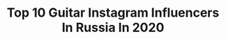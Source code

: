 ---
title: Top 10 Guitar Instagram Influencers In Russia In 2020
description: >-
  Find top guitar Instagram influencers in Russia in 2020. Most popular hashtags: #guitardaily #spring #russiangirl #newmusic.
platform: Instagram
profiles:
  - username: "alyona.vargasova"
    fullname: >-
      ALYONA VARGASOVA
    location: "Russia"
    followers: 17344
    engagement: 1052
    commentsToLikes: 0.019548
    id: ck0w0xlecgjcb0i19yb82jlvm
    verified: false
    hashtags: "#furry, #acousticguitar, #streetstyle, #dethklok"
  - username: "tarasmetal"
    fullname: >-
      🌹💀Taras💀🌹
    location: "Russia"
    followers: 11224
    engagement: 564
    commentsToLikes: 0.028418
    id: ck5hly5dgl2id0i11a5ej28dd
    verified: false
    hashtags: "#stigmata2019, #mercurialaudio, #amatory, #guitalchallenge"
  - username: "sergey_ponkratyev"
    fullname: >-
      Сергей Понкратьев
    location: "Russia"
    followers: 10490
    engagement: 864
    commentsToLikes: 0.011581
    id: ck5zlsfd7las80i143wxqjdh1
    verified: false
    hashtags: "#rocknroll, #catsofinstagram, #catslover, #patrick"
  - username: "hayrzamanov"
    fullname: >-
      🎹Альберт Хайрзаманов🎹
    location: "Russia"
    followers: 5131
    engagement: 713
    commentsToLikes: 0.024368
    id: ck6u61dl0cz750j71q05buzr5
    verified: false
    hashtags: "#covermusic, #musically, #guitar, #talant"
  - username: "naishuller"
    fullname: >-
      Ilya Naishuller
    location: "Russia"
    followers: 70322
    engagement: 771
    commentsToLikes: 0.022941
    id: ck55mx0ka50c10i11adu043oh
    verified: true
    hashtags: "#alphabook, #alphabookmagazine, #editorial, #fallwinter2020"
  - username: "jd_lascala"
    fullname: >-
      Petr Ezdakov
    location: "Russia"
    followers: 4996
    engagement: 624
    commentsToLikes: 0.050579
    id: ck5hlxqbll1qf0i11scueaxtz
    verified: false
    hashtags: "#agonia, #citystarwear, #malagaspain, #sgtpeppersbar"
  - username: "antkatya"
    fullname: >-
      Antonova Katerina
    location: "Russia"
    followers: 23223
    engagement: 348
    commentsToLikes: 0.015406
    id: ck6tntv1aak880j71yrkl5180
    verified: false
    hashtags: "#russia, #followyourdreams, #spring, #arcticcircle"
  - username: "rijaya.lisa"
    fullname: >-
      Рыжая Лиза
    location: "Russia"
    followers: 5849
    engagement: 694
    commentsToLikes: 0.020229
    id: ck6u60y8qcwrp0j71nf8oq7rw
    verified: false
    hashtags: ""
  - username: "angelvivaldiofficial"
    fullname: >-
      Angel Vivaldi
    location: "Russia"
    followers: 97160
    engagement: 447
    commentsToLikes: 0.030111
    id: ck0vvxtjzr98y0i19qlucv0ji
    verified: true
    hashtags: "#guitarhero, #dunlop, #throwback, #sadness"
  - username: "sergeymetel"
    fullname: >-
      СЕРГЕЙ МЕТЕЛЬ
    location: "Russia"
    followers: 9864
    engagement: 667
    commentsToLikes: 0.031462
    id: ck6tlkafw64zk0j711ruh14fd
    verified: false
    hashtags: "#anakondaz, #41, #500000"
---
